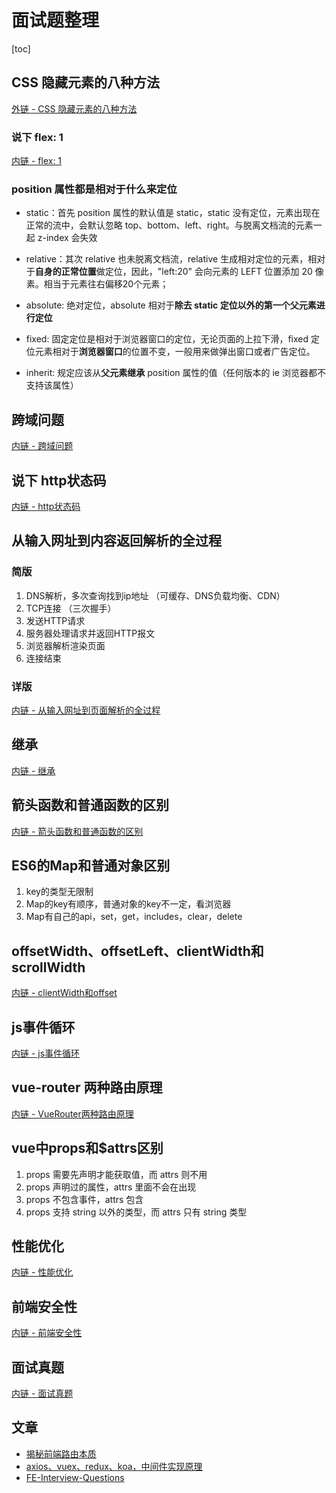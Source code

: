 # 面试题整理

[toc]

## CSS 隐藏元素的八种方法

[外链 - CSS 隐藏元素的八种方法](https://juejin.cn/post/6844903456545701901)

### 说下 flex: 1

[内链 - flex: 1](./flex:1.md)

### position 属性都是相对于什么来定位

- static：首先 position 属性的默认值是 static，static 没有定位，元素出现在正常的流中，会默认忽略 top、bottom、left、right。与脱离文档流的元素一起 z-index 会失效

- relative：其次 relative 也未脱离文档流，relative 生成相对定位的元素，相对于**自身的正常位置**做定位，因此，"left:20" 会向元素的 LEFT 位置添加 20 像素。相当于元素往右偏移20个元素；

- absolute: 绝对定位，absolute 相对于**除去 static 定位以外的第一个父元素进行定位**

- fixed: 固定定位是相对于浏览器窗口的定位，无论页面的上拉下滑，fixed 定位元素相对于**浏览器窗口**的位置不变，一般用来做弹出窗口或者广告定位。

- inherit: 规定应该从**父元素继承** position 属性的值（任何版本的 ie 浏览器都不支持该属性）


## 跨域问题

[内链 - 跨域问题](./跨域问题.md)

## 说下 http状态码

[内链 - http状态码](./http状态码.md)
## 从输入网址到内容返回解析的全过程

### 简版

1. DNS解析，多次查询找到ip地址 （可缓存、DNS负载均衡、CDN）
2. TCP连接 （三次握手）
3. 发送HTTP请求
4. 服务器处理请求并返回HTTP报文
5. 浏览器解析渲染页面
6. 连接结束

### 详版

[内链 - 从输入网址到页面解析的全过程](./从输入网址到页面解析的全过程.md)

## 继承

[内链 - 继承](./继承.md)

## 箭头函数和普通函数的区别

[内链 - 箭头函数和普通函数的区别](./箭头函数和普通函数的区别.md)

## ES6的Map和普通对象区别

1. key的类型无限制
2. Map的key有顺序，普通对象的key不一定，看浏览器
3. Map有自己的api，set，get，includes，clear，delete

## offsetWidth、offsetLeft、clientWidth和scrollWidth

[内链 - clientWidth和offset](./clientWidth和offset.md)

## js事件循环

[内链 - js事件循环](./JS事件循环.md)

## vue-router 两种路由原理

[内链 - VueRouter两种路由原理](./VueRouter两种路由原理.md)

## vue中props和$attrs区别

1. props 需要先声明才能获取值，而 attrs 则不用
2. props 声明过的属性，attrs 里面不会在出现
3. props 不包含事件，attrs 包含
4. props 支持 string 以外的类型，而 attrs 只有 string 类型

## 性能优化

[内链 - 性能优化](./性能优化.md)

## 前端安全性

[内链 - 前端安全性](./前端安全性.md)

## 面试真题

[内链 - 面试真题](./README_真题.md)

## 文章

- [揭秘前端路由本质](https://mp.weixin.qq.com/s?__biz=MzI3NTM5NDgzOA==&mid=2247485173&idx=1&sn=0eb7739aaf8e456d1b7a58dd353107ef&chksm=eb043e8cdc73b79a16f3982662041aed684b63198d772d3b6a47b5a89816e524e09dd8d92781&cur_album_id=1692321392169402371&scene=190#11111)
- [axios、vuex、redux、koa，中间件实现原理](https://mp.weixin.qq.com/s/jKSVAHIhSnL49tzguIdZkQ)
- [FE-Interview-Questions](https://github.com/poetries/FE-Interview-Questions/)